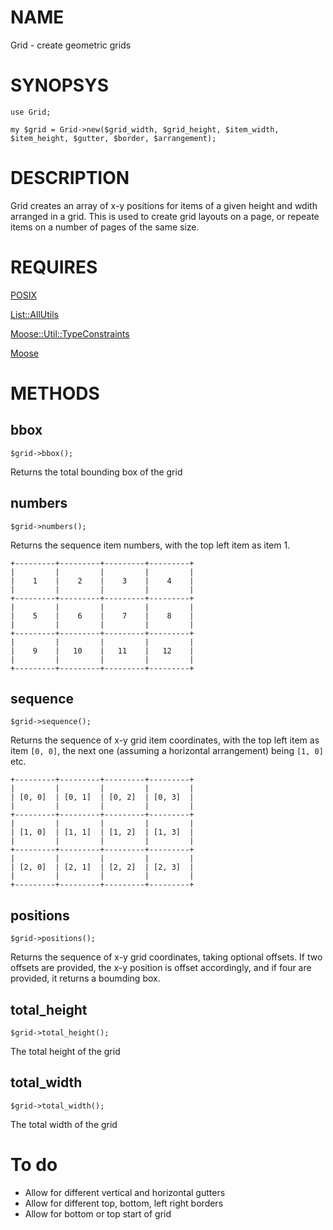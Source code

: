 # NAME

Grid - create geometric grids

# SYNOPSYS

    use Grid;

    my $grid = Grid->new($grid_width, $grid_height, $item_width, $item_height, $gutter, $border, $arrangement);

# DESCRIPTION

Grid creates an array of x-y positions for items of a given height and wdith arranged in a grid. This is used to create grid layouts on a page, or repeate items on a number of pages of the same size.

# REQUIRES

[POSIX](https://metacpan.org/pod/POSIX) 

[List::AllUtils](https://metacpan.org/pod/List%3A%3AAllUtils) 

[Moose::Util::TypeConstraints](https://metacpan.org/pod/Moose%3A%3AUtil%3A%3ATypeConstraints) 

[Moose](https://metacpan.org/pod/Moose) 

# METHODS

## bbox

    $grid->bbox();

Returns the total bounding box of the grid 

## numbers

    $grid->numbers();

Returns the sequence item numbers, with the top left item as item 1.

    +---------+---------+---------+---------+
    |         |         |         |         |
    |    1    |    2    |    3    |    4    |
    |         |         |         |         |
    +---------+---------+---------+---------+
    |         |         |         |         |
    |    5    |    6    |    7    |    8    |
    |         |         |         |         |
    +---------+---------+---------+---------+
    |         |         |         |         |
    |    9    |   10    |   11    |   12    |
    |         |         |         |         |
    +---------+---------+---------+---------+

## sequence

    $grid->sequence();

Returns the sequence of x-y grid item coordinates, with the top left item as item `[0, 0]`, the next one (assuming a horizontal arrangement) being `[1, 0]` etc. 

    +---------+---------+---------+---------+
    |         |         |         |         |
    | [0, 0]  | [0, 1]  | [0, 2]  | [0, 3]  |
    |         |         |         |         |
    +---------+---------+---------+---------+
    |         |         |         |         |
    | [1, 0]  | [1, 1]  | [1, 2]  | [1, 3]  |
    |         |         |         |         |
    +---------+---------+---------+---------+
    |         |         |         |         |
    | [2, 0]  | [2, 1]  | [2, 2]  | [2, 3]  |
    |         |         |         |         |
    +---------+---------+---------+---------+

## positions

    $grid->positions();

Returns the sequence of x-y grid coordinates, taking optional offsets. If two offsets are provided, the x-y position is offset accordingly, and if four are provided, it returns a boumding box.

## total\_height

    $grid->total_height();

The total height of the grid

## total\_width

    $grid->total_width();

The total width of the grid

# To do

- Allow for different vertical and horizontal gutters 
- Allow for different top, bottom, left right borders
- Allow for bottom or top start of grid

